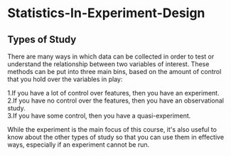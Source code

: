 # Statistics-In-Experiment-Design

## Types of Study
There are many ways in which data can be collected in order to test or understand the relationship between two variables of interest. These methods can be put into three main bins, based on the amount of control that you hold over the variables in play:</br>

 1.If you have a lot of control over features, then you have an experiment.</br>
 2.If you have no control over the features, then you have an observational study.</br>
 3.If you have some control, then you have a quasi-experiment.</br>
 
While the experiment is the main focus of this course, it's also useful to know about the other types of study so that you can use them in effective ways, especially if an experiment cannot be run.
